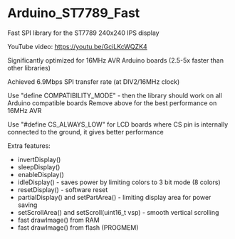 # Arduino_ST7789_Fast
Fast SPI library for the ST7789 240x240 IPS display

YouTube video: https://youtu.be/GciLKcWQZK4

Significantly optimized for 16MHz AVR Arduino boards (2.5-5x faster than other libraries)

Achieved 6.9Mbps SPI transfer rate (at DIV2/16MHz clock)

Use "define COMPATIBILITY_MODE" - then the library should work on all Arduino compatible boards
Remove above for the best performance on 16MHz AVR

Use "#define CS_ALWAYS_LOW" for LCD boards where CS pin is internally connected to the ground, it gives better performance

Extra features:
- invertDisplay()
- sleepDisplay()
- enableDisplay()
- idleDisplay() - saves power by limiting colors to 3 bit mode (8 colors)
- resetDisplay() - software reset
- partialDisplay() and setPartArea() - limiting display area for power saving
- setScrollArea() and setScroll(uint16_t vsp) - smooth vertical scrolling
- fast drawImage() from RAM
- fast drawImage() from flash (PROGMEM)
